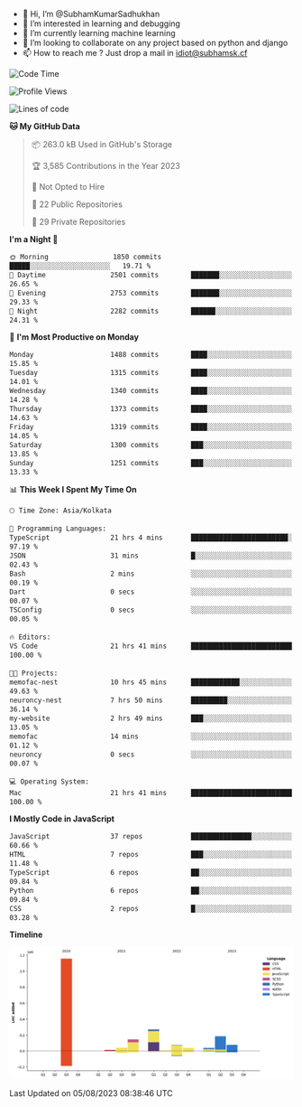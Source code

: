 - 👋 Hi, I’m @SubhamKumarSadhukhan
- 👀 I’m interested in learning and debugging
- 🌱 I’m currently learning machine learning
- 💞️ I’m looking to collaborate on any project based on python and django
- 📫 How to reach me ?
      Just drop a mail in idiot@subhamsk.cf

<!---
SubhamKumarSadhukhan/SubhamKumarSadhukhan is a ✨ special ✨ repository because its `README.md` (this file) appears on your GitHub profile.
You can click the Preview link to take a look at your changes.
--->


<!--START_SECTION:waka-->
![Code Time](http://img.shields.io/badge/Code%20Time-1%2C404%20hrs%2058%20mins-blue)

![Profile Views](http://img.shields.io/badge/Profile%20Views-1-blue)

![Lines of code](https://img.shields.io/badge/From%20Hello%20World%20I%27ve%20Written-2.0%20million%20lines%20of%20code-blue)

**🐱 My GitHub Data** 

> 📦 263.0 kB Used in GitHub's Storage 
 > 
> 🏆 3,585 Contributions in the Year 2023
 > 
> 🚫 Not Opted to Hire
 > 
> 📜 22 Public Repositories 
 > 
> 🔑 29 Private Repositories 
 > 
**I'm a Night 🦉** 

```text
🌞 Morning                1850 commits        █████░░░░░░░░░░░░░░░░░░░░   19.71 % 
🌆 Daytime                2501 commits        ███████░░░░░░░░░░░░░░░░░░   26.65 % 
🌃 Evening                2753 commits        ███████░░░░░░░░░░░░░░░░░░   29.33 % 
🌙 Night                  2282 commits        ██████░░░░░░░░░░░░░░░░░░░   24.31 % 
```
📅 **I'm Most Productive on Monday** 

```text
Monday                   1488 commits        ████░░░░░░░░░░░░░░░░░░░░░   15.85 % 
Tuesday                  1315 commits        ████░░░░░░░░░░░░░░░░░░░░░   14.01 % 
Wednesday                1340 commits        ████░░░░░░░░░░░░░░░░░░░░░   14.28 % 
Thursday                 1373 commits        ████░░░░░░░░░░░░░░░░░░░░░   14.63 % 
Friday                   1319 commits        ████░░░░░░░░░░░░░░░░░░░░░   14.05 % 
Saturday                 1300 commits        ███░░░░░░░░░░░░░░░░░░░░░░   13.85 % 
Sunday                   1251 commits        ███░░░░░░░░░░░░░░░░░░░░░░   13.33 % 
```


📊 **This Week I Spent My Time On** 

```text
🕑︎ Time Zone: Asia/Kolkata

💬 Programming Languages: 
TypeScript               21 hrs 4 mins       ████████████████████████░   97.19 % 
JSON                     31 mins             █░░░░░░░░░░░░░░░░░░░░░░░░   02.43 % 
Bash                     2 mins              ░░░░░░░░░░░░░░░░░░░░░░░░░   00.19 % 
Dart                     0 secs              ░░░░░░░░░░░░░░░░░░░░░░░░░   00.07 % 
TSConfig                 0 secs              ░░░░░░░░░░░░░░░░░░░░░░░░░   00.05 % 

🔥 Editors: 
VS Code                  21 hrs 41 mins      █████████████████████████   100.00 % 

🐱‍💻 Projects: 
memofac-nest             10 hrs 45 mins      ████████████░░░░░░░░░░░░░   49.63 % 
neuroncy-nest            7 hrs 50 mins       █████████░░░░░░░░░░░░░░░░   36.14 % 
my-website               2 hrs 49 mins       ███░░░░░░░░░░░░░░░░░░░░░░   13.05 % 
memofac                  14 mins             ░░░░░░░░░░░░░░░░░░░░░░░░░   01.12 % 
neuroncy                 0 secs              ░░░░░░░░░░░░░░░░░░░░░░░░░   00.07 % 

💻 Operating System: 
Mac                      21 hrs 41 mins      █████████████████████████   100.00 % 
```

**I Mostly Code in JavaScript** 

```text
JavaScript               37 repos            ███████████████░░░░░░░░░░   60.66 % 
HTML                     7 repos             ███░░░░░░░░░░░░░░░░░░░░░░   11.48 % 
TypeScript               6 repos             ██░░░░░░░░░░░░░░░░░░░░░░░   09.84 % 
Python                   6 repos             ██░░░░░░░░░░░░░░░░░░░░░░░   09.84 % 
CSS                      2 repos             █░░░░░░░░░░░░░░░░░░░░░░░░   03.28 % 
```



**Timeline**

![Lines of Code chart](https://raw.githubusercontent.com/SubhamKumarSadhukhan/SubhamKumarSadhukhan/main/assets/bar_graph.png)


 Last Updated on 05/08/2023 08:38:46 UTC
<!--END_SECTION:waka-->
